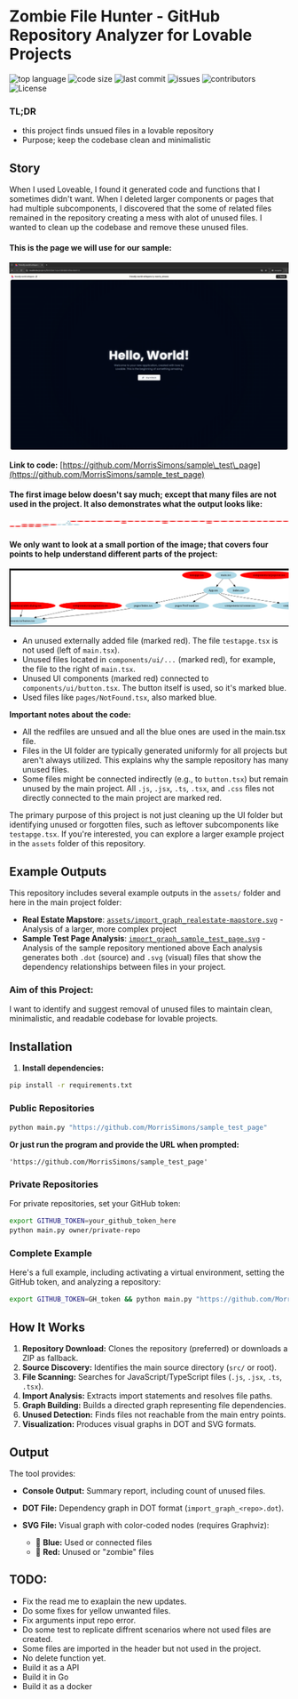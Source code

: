 # Zombie File Hunter - GitHub Repository Analyzer for Lovable Projects
![top language](https://img.shields.io/github/languages/top/gpt-null/template)
![code size](https://img.shields.io/github/languages/code-size/gpt-null/template)
![last commit](https://img.shields.io/github/last-commit/gpt-null/template)
![issues](https://img.shields.io/github/issues/gpt-null/template)
![contributors](https://img.shields.io/github/contributors/gpt-null/template)
![License](https://img.shields.io/github/license/gpt-null/template)

### TL;DR
- this project finds unsued files in a lovable repository
- Purpose; keep the codebase clean and minimalistic

## Story

When I used Loveable, I found it generated code and functions that I sometimes didn't want. When I deleted larger components or pages that had multiple subcomponents, I discovered that the some of related files remained in the repository creating a mess with alot of unused files. I wanted to clean up the codebase and remove these unused files.

#### This is the page we will use for our sample:

![Sample page interface](assets/image-2.png)

**Link to code:** [https://github.com/MorrisSimons/sample\_test\_page](https://github.com/MorrisSimons/sample_test_page)

#### The first image below doesn't say much; except that many files are not used in the project. It also demonstrates what the output looks like:

![Console output showing analysis results](assets/image.png)

#### We only want to look at a small portion of the image; that covers four points to help understand different parts of the project:

![Dependency graph visualization showing used and unused files](assets/image-3.png)

* An unused externally added file (marked red). The file `testapge.tsx` is not used (left of `main.tsx`).
* Unused files located in `components/ui/...` (marked red), for example, the file to the right of `main.tsx`.
* Unused UI components (marked red) connected to `components/ui/button.tsx`. The button itself is used, so it's marked blue.
* Used files like `pages/NotFound.tsx`, also marked blue.

**Important notes about the code:**
* All the redfiles are unsued and all the blue ones are used in the main.tsx file.
* Files in the UI folder are typically generated uniformly for all projects but aren't always utilized. This explains why the sample repository has many unused files.
* Some files might be connected indirectly (e.g., to `button.tsx`) but remain unused by the main project. All `.js`, `.jsx`, `.ts`, `.tsx`, and `.css` files not directly connected to the main project are marked red.

The primary purpose of this project is not just cleaning up the UI folder but identifying unused or forgotten files, such as leftover subcomponents like `testapge.tsx`. If you're interested, you can explore a larger example project in the `assets` folder of this repository.

## Example Outputs

This repository includes several example outputs in the `assets/` folder and here in the main project folder:
- **Real Estate Mapstore**: [`assets/import_graph_realestate-mapstore.svg`](assets/import_graph_realestate-mapstore.svg) - Analysis of a larger, more complex project
- **Sample Test Page Analysis**: [`import_graph_sample_test_page.svg`](import_graph_sample_test_page.svg) - Analysis of the sample repository mentioned above
Each analysis generates both `.dot` (source) and `.svg` (visual) files that show the dependency relationships between files in your project.

### Aim of this Project:

I want to identify and suggest removal of unused files to maintain clean, minimalistic, and readable codebase for lovable projects.

## Installation

1. **Install dependencies:**

```bash
pip install -r requirements.txt
```

### Public Repositories

```bash
python main.py "https://github.com/MorrisSimons/sample_test_page"
```

**Or just run the program and provide the URL when prompted:**

```
'https://github.com/MorrisSimons/sample_test_page'
```

### Private Repositories

For private repositories, set your GitHub token:

```bash
export GITHUB_TOKEN=your_github_token_here
python main.py owner/private-repo
```

### Complete Example

Here's a full example, including activating a virtual environment, setting the GitHub token, and analyzing a repository:

```bash
export GITHUB_TOKEN=GH_token && python main.py "https://github.com/MorrisSimons/sample_test_page"
```

## How It Works

1. **Repository Download:** Clones the repository (preferred) or downloads a ZIP as fallback.
2. **Source Discovery:** Identifies the main source directory (`src/` or root).
3. **File Scanning:** Searches for JavaScript/TypeScript files (`.js`, `.jsx`, `.ts`, `.tsx`).
4. **Import Analysis:** Extracts import statements and resolves file paths.
5. **Graph Building:** Builds a directed graph representing file dependencies.
6. **Unused Detection:** Finds files not reachable from the main entry points.
7. **Visualization:** Produces visual graphs in DOT and SVG formats.

## Output

The tool provides:

* **Console Output:** Summary report, including count of unused files.
* **DOT File:** Dependency graph in DOT format (`import_graph_<repo>.dot`).
* **SVG File:** Visual graph with color-coded nodes (requires Graphviz):

  * 🔵 **Blue:** Used or connected files
  * 🔴 **Red:** Unused or "zombie" files


## TODO:
- Fix the read me to exaplain the new updates.
- Do some fixes for yellow unwanted files.
- Fix arguments input repo error.
- Do some test to replicate diffrent scenarios where not used files are created.
- Some files are imported in the header but not used in the project.
- No delete function yet.
- Build it as a API
- Build it in Go
- Build it as a docker 

